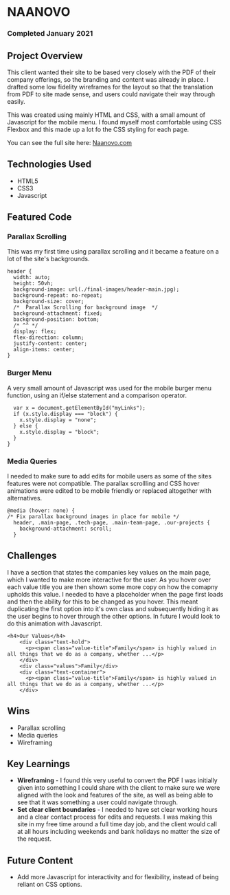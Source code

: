 # NAANOVO
### Completed January 2021

## Project Overview
This client wanted their site to be based very closely with the PDF of their company offerings, so the branding and content was already in place. I drafted some low fidelity wireframes for the layout so that the translation from PDF to site made sense, and users could navigate their way through easily.

This was created using mainly HTML and CSS, with a small amount of Javascript for the mobile menu. I found myself most comfortable using CSS Flexbox and this made up a lot fo the CSS styling for each page. 

You can see the full site here: [Naanovo.com](http://www.naanovo.com/)

## Technologies Used

- HTML5
- CSS3
- Javascript

## Featured Code

### Parallax Scrolling

This was my first time using parallax scrolling and it became a feature on a lot of the site's backgrounds. 

```
header {
  width: auto;
  height: 50vh;
  background-image: url(./final-images/header-main.jpg);
  background-repeat: no-repeat;
  background-size: cover;
  /*  Parallax Scrolling for background image  */
  background-attachment: fixed;
  background-position: bottom;
  /* ^^ */
  display: flex;
  flex-direction: column;
  justify-content: center;
  align-items: center;
}
```

### Burger Menu

A very small amount of Javascript was used for the mobile burger menu function, using an if/else statement and a comparison operator. 

```function myFunction() {
  var x = document.getElementById("myLinks");
  if (x.style.display === "block") {
    x.style.display = "none";
  } else {
    x.style.display = "block";
  }
}
```

### Media Queries

I needed to make sure to add edits for mobile users as some of the sites features were not compatible. The parallax scrollling and CSS hover animations were edited to be mobile friendly or replaced altogether with alternatives.

```
@media (hover: none) {
/* Fix parallax background images in place for mobile */
  header, .main-page, .tech-page, .main-team-page, .our-projects {
    background-attachment: scroll;
  }
```

## Challenges

I have a section that states the companies key values on the main page, which I wanted to make more interactive for the user. As you hover over each value title you are then shown some more copy on how the comapny upholds this value. I needed to have a placeholder when the page first loads and then the ability for this to be changed as you hover. This meant duplicating the first option into it's own class and subsequently hiding it as the user begins to hover through the other options. In future I would look to do this animation with Javascript.

```
<h4>Our Values</h4>
    <div class="text-hold">
      <p><span class="value-title">Family</span> is highly valued in all things that we do as a company, whether ...</p>
    </div>
    <div class="values">Family</div>
    <div class="text-container">
      <p><span class="value-title">Family</span> is highly valued in all things that we do as a company, whether ...</p>
    </div>
```

## Wins

- Parallax scrolling
- Media queries
- Wireframing

## Key Learnings

- **Wireframing** - I found this very useful to convert the PDF I was initially given into something I could share with the client to make sure we were aligned with the look and features of the site, as well as being able to see that it was something a user could navigate through.
- **Set clear client boundaries** - I needed to have set clear working hours and a clear contact process for edits and requests. I was making this site in my free time around a full time day job, and the client would call at all hours including weekends and bank holidays no matter the size of the request.

## Future Content

- Add more Javascript for interactivity and for flexibility, instead of being reliant on CSS options.
